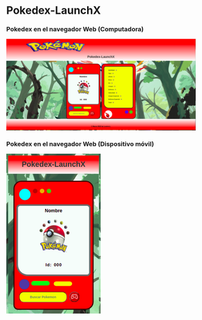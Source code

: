 # Pokedex-LaunchX

### Pokedex en el navegador Web (Computadora)

![Imagen en el navegador](https://github.com/LuceroLuciano/Pokedex-LaunchX/blob/main/img/pokedex.png)

### Pokedex en el navegador Web (Dispositivo móvil)

![Imagen en el navegador](https://github.com/LuceroLuciano/Pokedex-LaunchX/blob/main/img/pokedex2.png)
